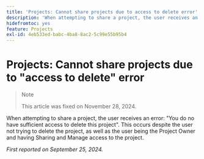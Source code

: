 ```yaml
---
title: 'Projects: Cannot share projects due to access to delete error'
description: 'When attempting to share a project, the user receives an error: You do no have sufficient access to delete this project. This occurs despite the user not trying to delete the project, as well as the user being the Project Owner and having Sharing and Manage access to the project.'
hidefromtoc: yes
feature: Projects
exl-id: 4eb533ed-babc-4ba8-8ac2-5c99e55b95b4
---
```

# Projects: Cannot share projects due to "access to delete" error

>>[!NOTE]
>
>This article was fixed on November 28, 2024.

When attempting to share a project, the user receives an error: "You do no have sufficient access to delete this project". This occurs despite the user not trying to delete the project, as well as the user being the Project Owner and having Sharing and Manage access to the project.

_First reported on September 25, 2024._
